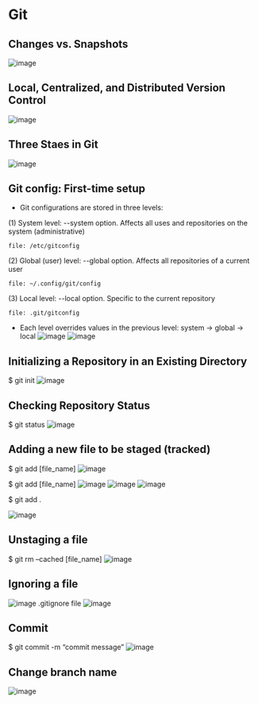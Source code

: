 # Git

## Changes vs. Snapshots
![image](https://github.com/Sputnik0814/temp-repo/assets/143800230/596f7277-4c2d-46e1-95fc-70649121bab8)

## Local, Centralized, and Distributed Version Control
![image](https://github.com/Sputnik0814/temp-repo/assets/143800230/1f0d7a9c-5a8f-41f3-8d01-b4d11fc5fb04)

## Three Staes in Git
![image](https://github.com/Sputnik0814/temp-repo/assets/143800230/aba6ae78-c537-407c-a456-acc67cbb3f77)

## Git config: First-time setup
- Git configurations are stored in three levels:

(1) System level: --system option. Affects all uses and repositories on the system (administrative)

    file: /etc/gitconfig

(2) Global (user) level: --global option. Affects all repositories of a current user

    file: ~/.config/git/config

(3) Local level: --local option. Specific to the current repository
    
    file: .git/gitconfig

* Each level overrides values in the previous level: system -> global -> local
![image](https://github.com/Sputnik0814/temp-repo/assets/143800230/01ddab4d-ec24-48a0-a0ae-9820c76774a2)
![image](https://github.com/Sputnik0814/temp-repo/assets/143800230/db8ee0f9-f235-4af9-8143-786d18d9431b)

## Initializing a Repository in an Existing Directory
$ git init
![image](https://github.com/Sputnik0814/temp-repo/assets/143800230/2dedf63b-a497-4b5e-9201-cb5c8db1cea4)

## Checking Repository Status
$ git status
![image](https://github.com/Sputnik0814/temp-repo/assets/143800230/9a7a4912-2f4d-40f9-b378-f85481a58b47)

## Adding a new file to be staged (tracked)
$ git add [file_name]
![image](https://github.com/Sputnik0814/temp-repo/assets/143800230/b94f29a4-711b-41c0-8541-db2a7796b189)

$ git add [file_name]
![image](https://github.com/Sputnik0814/temp-repo/assets/143800230/fbd4e5ff-476f-4e85-b80b-19b8a35f65c9)
![image](https://github.com/Sputnik0814/temp-repo/assets/143800230/3d254f43-9fc5-46c5-bb93-0edb5ab12ca1)
![image](https://github.com/Sputnik0814/temp-repo/assets/143800230/73ec7be3-e479-44ad-830f-b8bbb5fd00aa)

$ git add .

![image](https://github.com/Sputnik0814/temp-repo/assets/143800230/c7bc6eb4-235c-42a2-9597-5be2c758e638)


## Unstaging a file
$ git rm –cached [file_name]
![image](https://github.com/Sputnik0814/temp-repo/assets/143800230/9f714d6f-ac6c-465e-a3cd-53c28fd29c2b)


## Ignoring a file
![image](https://github.com/Sputnik0814/temp-repo/assets/143800230/ca56b1ea-09a0-49e2-9483-a580f7f8117e)
.gitignore file
![image](https://github.com/Sputnik0814/temp-repo/assets/143800230/9e34e3c4-7ad0-4a73-b870-d78de3e61ab2)

## Commit
$ git commit -m “commit message”
![image](https://github.com/Sputnik0814/temp-repo/assets/143800230/d4742396-262d-4ded-ac65-a16c8e7c3bdc)


## Change branch name
![image](https://github.com/Sputnik0814/temp-repo/assets/143800230/c798662e-acc3-4eef-b9b6-ebacd6621a90)
